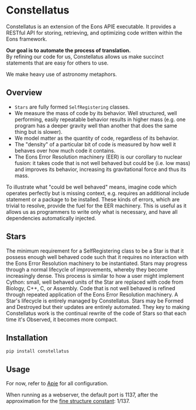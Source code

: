 # Constellatus

Constellatus is an extension of the Eons APIE executable. It provides a RESTful API for storing, retrieving, and optimizing code written within the Eons framework.

**Our goal is to automate the process of translation.**  
By refining our code for us, Constellatus allows us make succinct statements that are easy for others to use.  

We make heavy use of astronomy metaphors.

## Overview
* `Stars` are fully formed `SelfRegistering` classes.
* We measure the mass of code by its behavior. Well structured, well performing, easily repeatable behavior results in higher mass (e.g. one program has a deeper gravity well than another that does the same thing but is slower).
* We model matter as the quantity of code, regardless of its behavior.
* The "density" of a particular bit of code is measured by how well it behaves over how much code it contains.
* The Eons Error Resolution machinery (EER) is our corollary to nuclear fusion: it takes code that is not well behaved but could be (i.e. low mass) and improves its behavior, increasing its gravitational force and thus its mass.

To illustrate what "could be well behaved" means, imagine code which operates perfectly but is missing context, e.g. requires an additional include statement or a package to be installed. These kinds of errors, which are trivial to resolve, provide the fuel for the EER machinery. This is useful as it allows us as programmers to write only what is necessary, and have all dependencies automatically injected. 

## Stars
The minimum requirement for a SelfRegistering class to be a Star is that it possess enough well behaved code such that it requires no interaction with the Eons Error Resolution machinery to be instantiated.
Stars may progress through a normal lifecycle of improvements, whereby they become increasingly dense. This process is similar to how a user might implement Cython: small, well behaved units of the Star are replaced with code from Biology, C++, C, or Assembly. Code that is not well behaved is refined through repeated application of the Eons Error Resolution machinery.
A Star's lifecycle is entirely managed by Constellatus. Stars may be Formed and Destroyed but their updates are entirely automated.
They key to making Constellatus work is the continual rewrite of the code of Stars so that each time it's Observed, it becomes more compact.


## Installation
```
pip install constellatus
```

## Usage
For now, refer to [Apie](https://github.com/eons-dev/apie.exe) for all configuration.

When running as a webserver, the default port is 1137, after the approximation for the [fine structure constant](https://en.wikipedia.org/wiki/Fine-structure_constant): 1/137.
